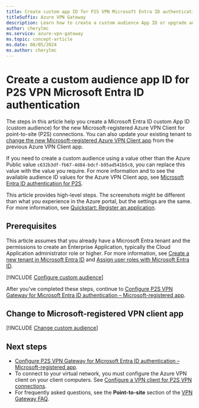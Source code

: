 ```yaml
---
title: Create custom app ID for P2S VPN Microsoft Entra ID authentication
titleSuffix: Azure VPN Gateway
description: Learn how to create a custom audience App ID or upgrade an existing custom App ID to the new Microsoft-registered Azure VPN Client app values.
author: cherylmc
ms.service: azure-vpn-gateway
ms.topic: concept-article
ms.date: 08/05/2024
ms.author: cherylmc
---
```


# Create a custom audience app ID for P2S VPN Microsoft Entra ID authentication

The steps in this article help you create a Microsoft Entra ID custom App ID (custom audience) for the new Microsoft-registered Azure VPN Client for point-to-site (P2S) connections. You can also update your existing tenant to [change the new Microsoft-registered Azure VPN Client app](#change) from the previous Azure VPN Client app.

If you need to create a custom audience using a value other than the Azure Public value `c632b3df-fb67-4d84-bdcf-b95ad541b5c8`, you can replace this value with the value you require. For more information and to see the available audience ID values for the Azure VPN Client app, see [Microsoft Entra ID authentication for P2S](point-to-site-about.md#microsoft-entra-id-authentication).

This article provides high-level steps. The screenshots might be different than what you experience in the Azure portal, but the settings are the same. For more information, see [Quickstart: Register an application](/entra/identity-platform/quickstart-register-app).

## Prerequisites

This article assumes that you already have a Microsoft Entra tenant and the permissions to create an Enterprise Application, typically the Cloud Application administrator role or higher. For more information, see [Create a new tenant in Microsoft Entra ID](/entra/fundamentals/create-new-tenant) and [Assign user roles with Microsoft Entra ID](/entra/fundamentals/users-assign-role-azure-portal).

[!INCLUDE [Configure custom audience](../../includes/vpn-gateway-custom-audience.md)]

After you've completed these steps, continue to [Configure P2S VPN Gateway for Microsoft Entra ID authentication – Microsoft-registered app](point-to-site-entra-gateway.md).

## <a name="change"></a>Change to Microsoft-registered VPN client app

[!INCLUDE [Change custom audience](../../includes/vpn-gateway-custom-audience-change.md)]

## Next steps

* [Configure P2S VPN Gateway for Microsoft Entra ID authentication – Microsoft-registered app](point-to-site-entra-gateway.md).
* To connect to your virtual network, you must configure the Azure VPN client on your client computers. See [Configure a VPN client for P2S VPN connections](point-to-site-entra-vpn-client-windows.md).
* For frequently asked questions, see the **Point-to-site** section of the [VPN Gateway FAQ](vpn-gateway-vpn-faq.md#P2S).
